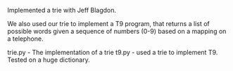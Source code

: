 Implemented a trie with Jeff Blagdon.

We also used our trie to implement a T9 program, that returns a list of 
possible words given a sequence of numbers (0-9) based on a mapping on a 
telephone.

trie.py - The implementation of a trie
t9.py - used a trie to implement T9. Tested on a huge dictionary.